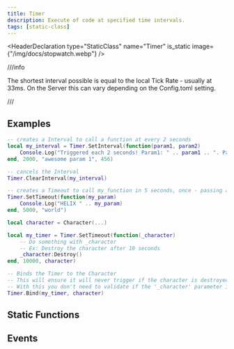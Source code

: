```yaml
---
title: Timer
description: Execute of code at specified time intervals.
tags: [static-class]
---
```


<HeaderDeclaration type="StaticClass" name="Timer" is_static image={"/img/docs/stopwatch.webp"} />

///info

The shortest interval possible is equal to the local Tick Rate - usually at 33ms. On the Server this can vary depending on the Config.toml setting.

///


## Examples

```lua
-- creates a Interval to call a function at every 2 seconds
local my_interval = Timer.SetInterval(function(param1, param2)
    Console.Log("Triggered each 2 seconds! Param1: " .. param1 .. ". Param2: " .. param2)
end, 2000, "awesome param 1", 456)

-- cancels the Interval
Timer.ClearInterval(my_interval)

-- creates a Timeout to call my_function in 5 seconds, once - passing a parameter
Timer.SetTimeout(function(my_param)
    Console.Log("HELIX " .. my_param)
end, 5000, "world")
```

```lua
local character = Character(...)

local my_timer = Timer.SetTimeout(function(_character)
    -- Do something with _character
    -- Ex: Destroy the character after 10 seconds
    _character:Destroy()
end, 10000, character)

-- Binds the Timer to the Character
-- This will ensure it will never trigger if the character is destroyed before it
-- With this you don't need to validate if the '_character' parameter is valid
Timer.Bind(my_timer, character)
```


## Static Functions

<StaticFunctionsDeclaration type="StaticClass" name="Timer" />


## Events

<EventsDeclaration type="StaticClass" name="Timer" />
